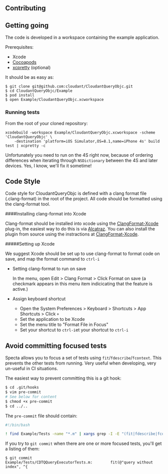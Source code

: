 Contributing
---

## Getting going

The code is developed in a workspace containing the example application.

Prerequisites:

- Xcode
- [Cocoapods](http://cocoapods.org/)
- [xcpretty](https://github.com/supermarin/xcpretty) (optional)

It should be as easy as:

    $ git clone git@github.com:cloudant/CloudantQueryObjc.git
    $ cd CloudantQueryObjc/Example
    $ pod install
    $ open Example/CloudantQueryObjc.xcworkspace

### Running tests

From the root of your cloned repository:

    xcodebuild -workspace Example/CloudantQueryObjc.xcworkspace -scheme 'CloudantQueryObjc' \
        -destination 'platform=iOS Simulator,OS=8.1,name=iPhone 4s' build test | xcpretty -c

Unfortunately you need to run on the 4S right now, because of ordering differences when iterating
through `NSDictionary` between the 4S and later devices. Yes, I know, we'll fix it sometime!

## Code Style

Code style for CloudantQueryObjc is defined with a clang format file (.clang-format) in the root of the project. All code should be formatted using the clang-format tool. 

####Installing clang-format into Xcode

Clang-format should be installed into xcode using the [ClangFormat-Xcode](https://github.com/travisjeffery/ClangFormat-Xcode) plug-in, the easiest way to do this is via [Alcatraz](https://github.com/mneorr/Alcatraz). You can also install the plugin from source using the instractions at [ClangFormat-Xcode](https://github.com/travisjeffery/ClangFormat-Xcode).

#####Setting up Xcode

We suggest Xcode should be set up to use clang-format to format code on save, and map the format command to `ctrl-i`

- Setting clang-format to run on save 


    In the menu, open Edit > Clang Format > Click Format on save (a checkmark appears in this menu item indicicating that the feature is active.)

- Assign keyboard shortcut

    - Open the System Preferences > Keyboard > Shortcuts > App Shortcuts > Click `+`
    - Set the application to be Xcode
    - Set the menu title to "Format File in Focus"
    - Set your shortcut to `ctrl-i`et your shortcut to `ctrl-i`

## Avoid committing focused tests

Specta allows you to focus a set of tests using `fit`/`fdescribe`/`fcontext`. This prevents the
other tests from running. Very useful when developing, very un-useful in CI situations.

The easiest way to prevent committing this is a git hook:

```bash
$ cd .git/hooks
$ vim pre-commit
# See below for content
$ chmod +x pre-commit
$ cd ../..
```

The `pre-commit` file should contain:

```bash
#!/bin/bash

! find Example/Tests -name "*.m" | xargs grep -I -E "(fit|fdescribe|fcontext)"
```

If you try to `git commit` when there are one or more focused tests, you'll get a listing of them:

```
$ git commit
Example/Tests/CDTQQueryExecutorTests.m:        fit(@"query without index", ^{
```
